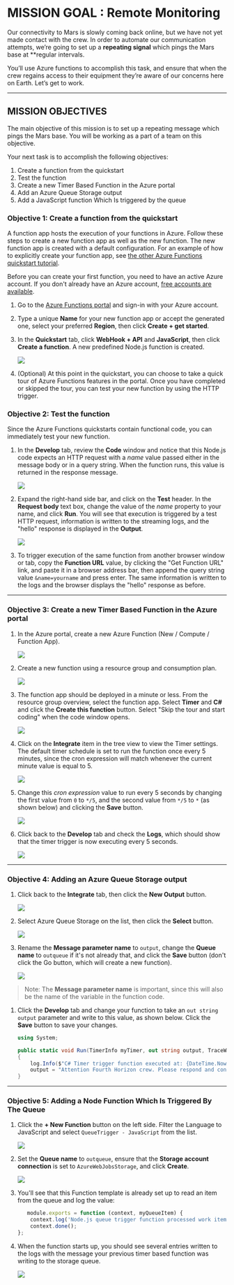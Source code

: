 # MISSION GOAL : Remote Monitoring

Our connectivity to Mars is slowly coming back online, but we have not yet made contact with the crew. In order to automate our communication attempts, we’re going to set up a **repeating signal** which pings the Mars base at **regular intervals.

You’ll use Azure functions to accomplish this task, and ensure that when the crew regains access to their equipment they’re aware of our concerns here on Earth. Let’s get to work. 

____

## MISSION OBJECTIVES

The main objective of this mission is to set up a repeating message which pings the Mars base. You will be working as a part of a team on this objective.

Your next task is to accomplish the following objectives:

1.	Create a function from the quickstart
2.	Test the function
3.	Create a new Timer Based Function in the Azure portal
4.	Add an Azure Queue Storage output
5.	Add a JavaScript function Which Is triggered by the queue


### Objective 1: Create a function from the quickstart

A function app hosts the execution of your functions in Azure. Follow these steps to create a new function app as well as the new function. The new function app is created with a default configuration. For an example of how to explicitly create your function app, see [the other Azure Functions quickstart tutorial](https://docs.microsoft.com/en-us/azure/azure-functions/functions-create-first-azure-function-azure-portal).

Before you can create your first function, you need to have an active Azure account. If you don't already have an Azure account, [free accounts are available](https://azure.microsoft.com/free/).

1. Go to the [Azure Functions portal](https://functions.azure.com/signin) and sign-in with your Azure account.

2. Type a unique **Name** for your new function app or accept the generated one, select your preferred **Region**, then click **Create + get started**. 

3. In the **Quickstart** tab, click **WebHook + API** and **JavaScript**, then click **Create a function**. A new predefined Node.js function is created. 

	![](images/function-app-quickstart-node-webhook.png)

4. (Optional) At this point in the quickstart, you can choose to take a quick tour of Azure Functions features in the portal.	Once you have completed or skipped the tour, you can test your new function by using the HTTP trigger.

### Objective 2: Test the function

Since the Azure Functions quickstarts contain functional code, you can immediately test your new function.

1. In the **Develop** tab, review the **Code** window and notice that this Node.js code expects an HTTP request with a *name* value passed either in the message body or in a query string. When the function runs, this value is returned in the response message.

	![](images/ob2-testfunc-step1.PNG)

2. Expand the right-hand side bar, and click on the **Test** header. In the **Request body** text box, change the value of the *name* property to your name, and click **Run**. You will see that execution is triggered by a test HTTP request, information is written to the streaming logs, and the "hello" response is displayed in the **Output**. 

    ![](images/ob2-testfunc-step2.png)

3. To trigger execution of the same function from another browser window or tab, copy the **Function URL** value, by clicking the "Get Function URL" link, and paste it in a browser address bar, then append the query string value `&name=yourname` and press enter. The same information is written to the logs and the browser displays the "hello" response as before.

---

### Objective 3: Create a new Timer Based Function in the Azure portal
1. In the Azure portal, create a new Azure Function (New / Compute / Function App).

	![](images/function-app-create-in-portal.png)

1. Create a new function using a resource group and consumption plan.

	![](images/function-app-portal-create-settings.png)

1. The function app should be deployed in a minute or less. From the resource group overview, select the function app. Select **Timer** and **C#** and click the **Create this function** button. Select "Skip the tour and start coding" when the code window opens.

	![](images/function-app-timer-csharp.png)

1. Click on the **Integrate** item in the tree view to view the Timer settings. The default timer schedule is set to run the function once every 5 minutes, since the cron expression will match whenever the current minute value is equal to 5.
 
	![](images/function-app-timer-cron-default.png)

1. Change this *cron expression* value to run every 5 seconds by changing the first value from `0` to `*/5`, and the second value from `*/5` to `*` (as shown below) and clicking the **Save** button.

	![](images/function-app-timer-cron-updated.png)

1. Click back to the **Develop** tab and check the **Logs**, which should show that the timer trigger is now executing every 5 seconds.

	![](images/function-app-timer-logs.png)

---

### Objective 4: Adding an Azure Queue Storage output

1. Click back to the **Integrate** tab, then click the **New Output** button.

	![](images/function-app-add-output.png)

1. Select Azure Queue Storage on the list, then click the **Select** button.

	![](images/function-app-add-storage-queue.png)

1. Rename the **Message parameter name** to `output`, change the **Queue name** to `outqueue` if it's not already that, and click the **Save** button (don't click the Go button, which will create a new function).
 
	![](images/function-app-queue-settings.png)

> Note: The **Message parameter name** is important, since this will also be the name of the variable in the function code.

1. Click the **Develop** tab and change your function to take an `out string output` parameter and write to this value, as shown below. Click the **Save** button to save your changes.

   ```csharp
   using System;

   public static void Run(TimerInfo myTimer, out string output, TraceWriter log)
   {
       log.Info($"C# Timer trigger function executed at: {DateTime.Now}");    
       output = "Attention Fourth Horizon crew. Please respond and confirm status.";
   }
   ```

---

### Objective 5: Adding a Node Function Which Is Triggered By The Queue

1. Click the **+ New Function** button on the left side. Filter the Language to JavaScript and select `QueueTrigger - JavaScript` from the list.

	![](images/function-app-add-queue-trigger.png)

1. Set the **Queue name** to `outqueue`, ensure that the **Storage account connection** is set to `AzureWebJobsStorage`, and click **Create**.

	![](images/function-app-queue-trigger-settings.png)

1. You'll see that this Function template is already set up to read an item from the queue and log the value:

   ```JavaScript
      module.exports = function (context, myQueueItem) {
       context.log('Node.js queue trigger function processed work item', myQueueItem);
       context.done();
   };
   ```

1. When the function starts up, you should see several entries written to the logs with the message your previous timer based function was writing to the storage queue.

	![](images/function-app-input-trigger-logs.png)
